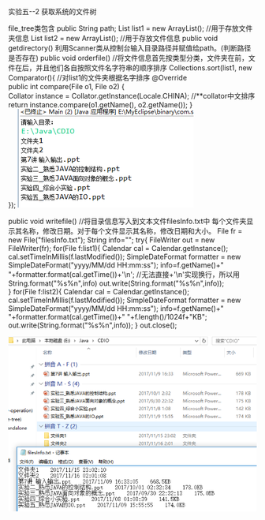 实验五--2 获取系统的文件树

file_tree类包含
public String path;
List<File> list1 = new ArrayList<File>();       //用于存放文件夹信息
List<File> list2 = new ArrayList<File>();       //用于存放文件信息
public void getdirectory()   利用Scanner类从控制台输入目录路径并赋值给path。(判断路径是否存在)
public void orderfile()   //将文件信息首先按类型分类，文件夹在前，文件在后，并且他们各自按照文件名字符串的顺序排序
	Collections.sort(list1, new Comparator<File>(){                        //对list1的文件夹根据名字排序
				   @Override  
				   public int compare(File o1, File o2) {  
					   	Collator instance = Collator.getInstance(Locale.CHINA);     //**collator中文排序
					    return instance.compare(o1.getName(), o2.getName());
				   }  
			});
![](https://github.com/lin460334638/test/raw/master/实验截图/文件树1.png)

public void writefile()   //将目录信息写入到文本文件filesInfo.txt中     每个文件夹显示其名称，修改日期。对于每个文件显示其名称，修改日期和大小。
		File fr = new File("filesInfo.txt");
		String info="";
		try{
			FileWriter out = new FileWriter(fr);
			for(File f:list1){
				Calendar cal = Calendar.getInstance();
				cal.setTimeInMillis(f.lastModified());
				SimpleDateFormat formatter = new SimpleDateFormat("yyyy/MM/dd HH:mm:ss"); 
				info=f.getName()+"    "+formatter.format(cal.getTime())+'\n';    //无法直接+'\n'实现换行，所以用String.format("%s%n",info)
				out.write(String.format("%s%n",info));                     
			}
			for(File f:list2){
				Calendar cal = Calendar.getInstance();
				cal.setTimeInMillis(f.lastModified());
				SimpleDateFormat formatter = new SimpleDateFormat("yyyy/MM/dd HH:mm:ss"); 
				info=f.getName()+"    "+formatter.format(cal.getTime())+"    "+f.length()/1024f+"KB";
				out.write(String.format("%s%n",info));
			}
			out.close();

![](https://github.com/lin460334638/test/raw/master/实验截图/文件树2.png)